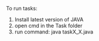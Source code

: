 To run tasks:
1) Install latest version of JAVA
2) open cmd in the Task folder
3) run command: java taskX_X.java
